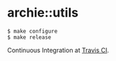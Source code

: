 archie::utils
=============

```
$ make configure
$ make release
```

Continuous Integration at [Travis CI](https://travis-ci.org/attugit/archie).
